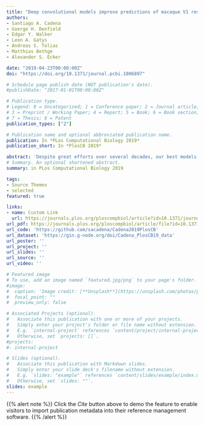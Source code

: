 ```yaml
---
title: "Deep convolutional models improve predictions of macaque V1 responses to natural images"
authors:
- Santiago A. Cadena
- Goerge H. Denfield
- Edgar Y. Walker
- Leon A. Gatys
- Andreas S. Tolias
- Matthias Bethge
- Alexander S. Ecker

date: "2019-04-23T00:00:00Z"
doi: "https://doi.org/10.1371/journal.pcbi.1006897"

# Schedule page publish date (NOT publication's date).
#publishDate: "2017-01-01T00:00:00Z"

# Publication type.
# Legend: 0 = Uncategorized; 1 = Conference paper; 2 = Journal article;
# 3 = Preprint / Working Paper; 4 = Report; 5 = Book; 6 = Book section;
# 7 = Thesis; 8 = Patent
publication_types: ["2"]

# Publication name and optional abbreviated publication name.
publication: In *PLos Computational Biology 2019*
publication_short: In *PlosCB 2019*

abstract: 'Despite great efforts over several decades, our best models of primary visual cortex (V1) still predict spiking activity quite poorly when probed with natural stimuli, highlighting our limited understanding of the nonlinear computations in V1. Recently, two approaches based on deep learning have emerged for modeling these nonlinear computations: transfer learning from artificial neural networks trained on object recognition and data-driven convolutional neural network models trained end-to-end on large populations of neurons. Here, we test the ability of both approaches to predict spiking activity in response to natural images in V1 of awake monkeys. We found that the transfer learning approach performed similarly well to the data-driven approach and both outperformed classical linear-nonlinear and wavelet-based feature representations that build on existing theories of V1. Notably, transfer learning using a pre-trained feature space required substantially less experimental time to achieve the same performance. In conclusion, multi-layer convolutional neural networks (CNNs) set the new state of the art for predicting neural responses to natural images in primate V1 and deep features learned for object recognition are better explanations for V1 computation than all previous filter bank theories. This finding strengthens the necessity of V1 models that are multiple nonlinearities away from the image domain and it supports the idea of explaining early visual cortex based on high-level functional goals.'
# Summary. An optional shortened abstract.
summary: in PLos Computational Biology 2019

tags:
- Source Themes
- selected
featured: true

links:
- name: Custom Link
  url: https://journals.plos.org/ploscompbiol/article?id=10.1371/journal.pcbi.1006897
url_pdf: https://journals.plos.org/ploscompbiol/article/file?id=10.1371/journal.pcbi.1006897&type=printable
url_code: 'https://github.com/sacadena/Cadena2019PlosCB'
url_dataset: 'https://gin.g-node.org/doi/Cadena_PlosCB19_data'
url_poster: ''
url_project: ''
url_slides: ''
url_source: ''
url_video: ''

# Featured image
# To use, add an image named `featured.jpg/png` to your page's folder. 
#image:
#  caption: 'Image credit: [**Unsplash**](https://unsplash.com/photos/pLCdAaMFLTE)'
#  focal_point: ""
#  preview_only: false

# Associated Projects (optional).
#   Associate this publication with one or more of your projects.
#   Simply enter your project's folder or file name without extension.
#   E.g. `internal-project` references `content/project/internal-project/index.md`.
#   Otherwise, set `projects: []`.
#projects:
#- internal-project

# Slides (optional).
#   Associate this publication with Markdown slides.
#   Simply enter your slide deck's filename without extension.
#   E.g. `slides: "example"` references `content/slides/example/index.md`.
#   Otherwise, set `slides: ""`.
slides: example
---
```


{{% alert note %}}
Click the *Cite* button above to demo the feature to enable visitors to import publication metadata into their reference management software.
{{% /alert %}}

<!--
{{% alert note %}}
Click the *Slides* button above to demo Academic's Markdown slides feature.
{{% /alert %}}

Supplementary notes can be added here, including [code and math](https://sourcethemes.com/academic/docs/writing-markdown-latex/).
-->
